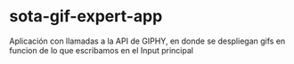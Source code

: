 # sota-gif-expert-app
 Aplicación con llamadas a la API de GIPHY, en donde se despliegan gifs en funcion de lo que escribamos en el Input principal
